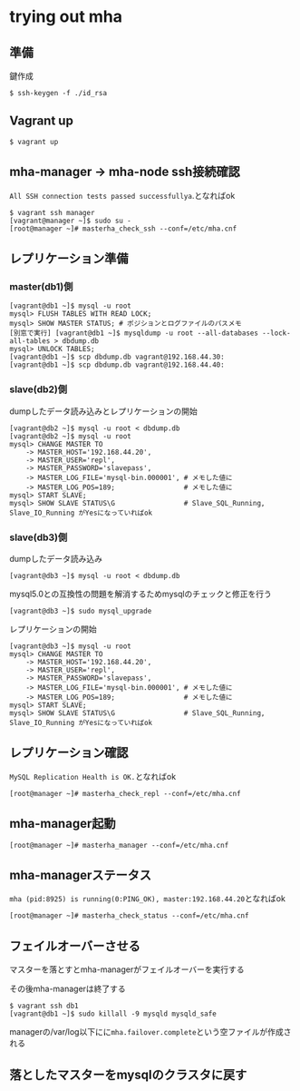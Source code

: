 # trying out mha

## 準備

鍵作成

```
$ ssh-keygen -f ./id_rsa
```

## Vagrant up

```
$ vagrant up
```

## mha-manager → mha-node ssh接続確認

`All SSH connection tests passed successfullya`.となればok

```
$ vagrant ssh manager
[vagrant@manager ~]$ sudo su -
[root@manager ~]# masterha_check_ssh --conf=/etc/mha.cnf
```

## レプリケーション準備

### master(db1)側

```
[vagrant@db1 ~]$ mysql -u root
mysql> FLUSH TABLES WITH READ LOCK;
mysql> SHOW MASTER STATUS; # ポジションとログファイルのパスメモ
[別窓で実行] [vagrant@db1 ~]$ mysqldump -u root --all-databases --lock-all-tables > dbdump.db
mysql> UNLOCK TABLES;
[vagrant@db1 ~]$ scp dbdump.db vagrant@192.168.44.30:
[vagrant@db1 ~]$ scp dbdump.db vagrant@192.168.44.40:
```

### slave(db2)側

dumpしたデータ読み込みとレプリケーションの開始

```
[vagrant@db2 ~]$ mysql -u root < dbdump.db
[vagrant@db2 ~]$ mysql -u root
mysql> CHANGE MASTER TO
    -> MASTER_HOST='192.168.44.20',
    -> MASTER_USER='repl',
    -> MASTER_PASSWORD='slavepass',
    -> MASTER_LOG_FILE='mysql-bin.000001', # メモした値に
    -> MASTER_LOG_POS=189;                 # メモした値に
mysql> START SLAVE;
mysql> SHOW SLAVE STATUS\G                 # Slave_SQL_Running, Slave_IO_Running がYesになっていればok
```

### slave(db3)側

dumpしたデータ読み込み

```
[vagrant@db3 ~]$ mysql -u root < dbdump.db
```

mysql5.0との互換性の問題を解消するためmysqlのチェックと修正を行う

```
[vagrant@db3 ~]$ sudo mysql_upgrade
```

レプリケーションの開始

```
[vagrant@db3 ~]$ mysql -u root
mysql> CHANGE MASTER TO
    -> MASTER_HOST='192.168.44.20',
    -> MASTER_USER='repl',
    -> MASTER_PASSWORD='slavepass',
    -> MASTER_LOG_FILE='mysql-bin.000001', # メモした値に
    -> MASTER_LOG_POS=189;                 # メモした値に
mysql> START SLAVE;
mysql> SHOW SLAVE STATUS\G                 # Slave_SQL_Running, Slave_IO_Running がYesになっていればok
```

## レプリケーション確認

`MySQL Replication Health is OK.`となればok

```
[root@manager ~]# masterha_check_repl --conf=/etc/mha.cnf
```

## mha-manager起動

```
[root@manager ~]# masterha_manager --conf=/etc/mha.cnf
```

## mha-managerステータス

`mha (pid:8925) is running(0:PING_OK), master:192.168.44.20`となればok

```
[root@manager ~]# masterha_check_status --conf=/etc/mha.cnf
```

## フェイルオーバーさせる

マスターを落とすとmha-managerがフェイルオーバーを実行する

その後mha-managerは終了する

```
$ vagrant ssh db1
[vagrant@db1 ~]$ sudo killall -9 mysqld mysqld_safe
```

managerの/var/log以下にに`mha.failover.complete`という空ファイルが作成される

## 落としたマスターをmysqlのクラスタに戻す
